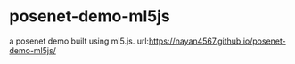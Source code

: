 # posenet-demo-ml5js
a posenet demo built using ml5.js.
url:https://nayan4567.github.io/posenet-demo-ml5js/
